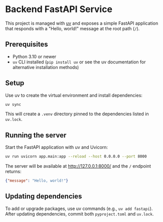 # Backend FastAPI Service

This project is managed with [uv](https://github.com/astral-sh/uv) and exposes a simple FastAPI application that responds with a "Hello, world!" message at the root path (`/`).

## Prerequisites
- Python 3.10 or newer
- `uv` CLI installed (`pip install uv` or see the uv documentation for alternative installation methods)

## Setup
Use uv to create the virtual environment and install dependencies:

```bash
uv sync
```

This will create a `.venv` directory pinned to the dependencies listed in `uv.lock`.

## Running the server
Start the FastAPI application with uv and Uvicorn:

```bash
uv run uvicorn app.main:app --reload --host 0.0.0.0 --port 8000
```

The server will be available at http://127.0.0.1:8000/ and the `/` endpoint returns:

```json
{"message": "Hello, world!"}
```

## Updating dependencies
To add or upgrade packages, use uv commands (e.g., `uv add fastapi`). After updating dependencies, commit both `pyproject.toml` and `uv.lock`.
